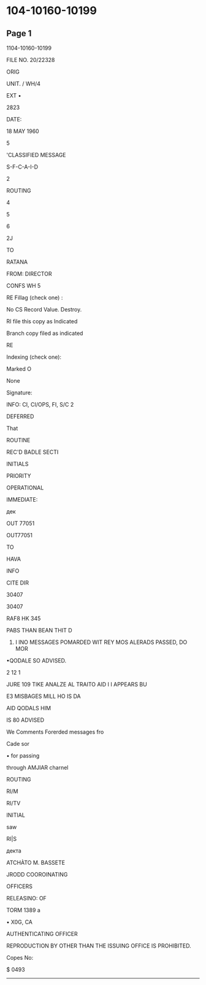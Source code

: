 # 104-10160-10199

## Page 1

1104-10160-10199

FILE NO. 20/22328

ORIG

UNIT. / WH/4

EXT •

2823

DATE:

18 MAY 1960

5

'CLASSIFIED MESSAGE

S-F-C-A-I-D

2

ROUTING

4

5

6

2J

TO

RATANA

FROM: DIRECTOR

CONFS WH 5

RE Fillag (check one) :

No CS Record Value. Destroy.

RI file this copy as Indicated

Branch copy filed as indicated

RE

Indexing (check one):

Marked O

None

Signature:

INFO: CI, CI/OPS, FI, S/C 2

DEFERRED

That

ROUTINE

REC'D BADLE SECTI

INITIALS

PRIORITY

OPERATIONAL

IMMEDIATE:

дек

OUT 77051

OUT77051

TO

HAVA

INFO

CITE DIR

30407

30407

RAF8 HK 345

PABS THAN BEAN THIT D

1. I INO MESSAGES POMARDED WIT REY MOS ALERADS PASSED, DO MOR

•QODALE SO ADVISED.

2 12 1

JURE 109 TIKE ANALZE AL TRAITO AID I I APPEARS BU

E3 MISBAGES MILL HO IS DA

AID QODALS HIM

IS 80 ADVISED

We Comments Forerded messages fro

Cade sor

• for passing

through AMJIAR charnel

ROUTING

RI/M

RI/TV

INITIAL

saw

RI|S

декта

ATCHÀTO M. BASSETE

JRODD COOROINATING

OFFICERS

RELEASINO: OF

TORM 1389 a

• X0G, CA

AUTHENTICATING OFFICER

REPRODUCTION BY OTHER THAN THE ISSUING OFFICE IS PROHIBITED.

Copes No:

$ 0493

---

